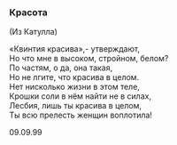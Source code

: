 ### Красота
(Из Катулла)

«Квинтия красива»,- утверждают,  
Но что мне в высоком, стройном, белом?  
По частям, о да, она такая,  
Но не лгите, что красива в целом.  
Нет нисколько жизни в этом теле,  
Крошки соли в нём найти не в силах,  
Лесбия, лишь ты красива в целом,  
Ты всю прелесть женщин воплотила!

09.09.99
